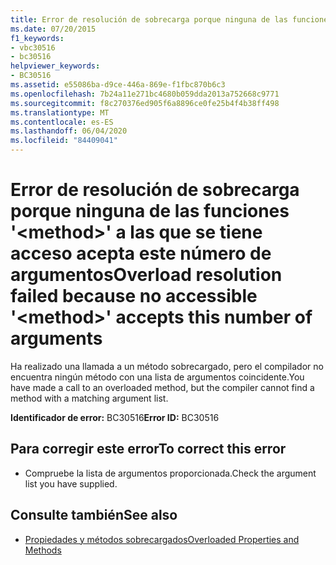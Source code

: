 ```yaml
---
title: Error de resolución de sobrecarga porque ninguna de las funciones '<method>' a las que se tiene acceso acepta este número de argumentos
ms.date: 07/20/2015
f1_keywords:
- vbc30516
- bc30516
helpviewer_keywords:
- BC30516
ms.assetid: e55086ba-d9ce-446a-869e-f1fbc870b6c3
ms.openlocfilehash: 7b24a11e271bc4680b059dda2013a752668c9771
ms.sourcegitcommit: f8c270376ed905f6a8896ce0fe25b4f4b38ff498
ms.translationtype: MT
ms.contentlocale: es-ES
ms.lasthandoff: 06/04/2020
ms.locfileid: "84409041"
---
```

# <a name="overload-resolution-failed-because-no-accessible-method-accepts-this-number-of-arguments"></a><span data-ttu-id="b8347-102">Error de resolución de sobrecarga porque ninguna de las funciones '\<method>' a las que se tiene acceso acepta este número de argumentos</span><span class="sxs-lookup"><span data-stu-id="b8347-102">Overload resolution failed because no accessible '\<method>' accepts this number of arguments</span></span>
<span data-ttu-id="b8347-103">Ha realizado una llamada a un método sobrecargado, pero el compilador no encuentra ningún método con una lista de argumentos coincidente.</span><span class="sxs-lookup"><span data-stu-id="b8347-103">You have made a call to an overloaded method, but the compiler cannot find a method with a matching argument list.</span></span>  
  
 <span data-ttu-id="b8347-104">**Identificador de error:** BC30516</span><span class="sxs-lookup"><span data-stu-id="b8347-104">**Error ID:** BC30516</span></span>  
  
## <a name="to-correct-this-error"></a><span data-ttu-id="b8347-105">Para corregir este error</span><span class="sxs-lookup"><span data-stu-id="b8347-105">To correct this error</span></span>  
  
- <span data-ttu-id="b8347-106">Compruebe la lista de argumentos proporcionada.</span><span class="sxs-lookup"><span data-stu-id="b8347-106">Check the argument list you have supplied.</span></span>  
  
## <a name="see-also"></a><span data-ttu-id="b8347-107">Consulte también</span><span class="sxs-lookup"><span data-stu-id="b8347-107">See also</span></span>

- [<span data-ttu-id="b8347-108">Propiedades y métodos sobrecargados</span><span class="sxs-lookup"><span data-stu-id="b8347-108">Overloaded Properties and Methods</span></span>](../programming-guide/language-features/objects-and-classes/overloaded-properties-and-methods.md)

